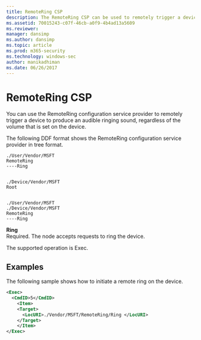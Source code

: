 ```yaml
---
title: RemoteRing CSP
description: The RemoteRing CSP can be used to remotely trigger a device to produce an audible ringing sound regardless of the volume that's set on the device.
ms.assetid: 70015243-c07f-46cb-a0f9-4b4ad13a5609
ms.reviewer: 
manager: dansimp
ms.author: dansimp
ms.topic: article
ms.prod: m365-security
ms.technology: windows-sec
author: manikadhiman
ms.date: 06/26/2017
---
```


# RemoteRing CSP


You can use the RemoteRing configuration service provider to remotely trigger a device to produce an audible ringing sound, regardless of the volume that is set on the device.

The following DDF format shows the RemoteRing configuration service provider in tree format.
```
./User/Vendor/MSFT
RemoteRing
----Ring


./Device/Vendor/MSFT
Root


./User/Vendor/MSFT
./Device/Vendor/MSFT
RemoteRing
----Ring
```
<a href="" id="ring"></a>**Ring**  
Required. The node accepts requests to ring the device.

The supported operation is Exec.

## Examples


The following sample shows how to initiate a remote ring on the device.

```xml
<Exec>
  <CmdID>5</CmdID>
    <Item>
    <Target>
      <LocURI>./Vendor/MSFT/RemoteRing/Ring </LocURI>
    </Target>
    </Item>
</Exec>
```

 

 






